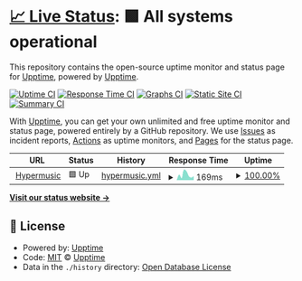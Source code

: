 # [📈 Live Status](https://status.hypermusic.me): <!--live status--> **🟩 All systems operational**

This repository contains the open-source uptime monitor and status page for [Upptime](https://upptime.js.org), powered by [Upptime](https://github.com/upptime/upptime).

[![Uptime CI](https://github.com/Hyper-Music-Development/status-page/workflows/Uptime%20CI/badge.svg)](https://github.com/Hyper-Music-Development/status-page/actions?query=workflow%3A%22Uptime+CI%22)
[![Response Time CI](https://github.com/Hyper-Music-Development/status-page/workflows/Response%20Time%20CI/badge.svg)](https://github.com/Hyper-Music-Development/status-page/actions?query=workflow%3A%22Response+Time+CI%22)
[![Graphs CI](https://github.com/Hyper-Music-Development/status-page/workflows/Graphs%20CI/badge.svg)](https://github.com/Hyper-Music-Development/status-page/actions?query=workflow%3A%22Graphs+CI%22)
[![Static Site CI](https://github.com/Hyper-Music-Development/status-page/workflows/Static%20Site%20CI/badge.svg)](https://github.com/Hyper-Music-Development/status-page/actions?query=workflow%3A%22Static+Site+CI%22)
[![Summary CI](https://github.com/Hyper-Music-Development/status-page/workflows/Summary%20CI/badge.svg)](https://github.com/Hyper-Music-Development/status-page/actions?query=workflow%3A%22Summary+CI%22)

With [Upptime](https://upptime.js.org), you can get your own unlimited and free uptime monitor and status page, powered entirely by a GitHub repository. We use [Issues](https://github.com/upptime/upptime/issues) as incident reports, [Actions](https://github.com/Hyper-Music-Development/status-page/actions) as uptime monitors, and [Pages](https://status.hypermusic.me) for the status page.

<!--start: status pages-->
<!-- This summary is generated by Upptime (https://github.com/upptime/upptime) -->
<!-- Do not edit this manually, your changes will be overwritten -->
<!-- prettier-ignore -->
| URL | Status | History | Response Time | Uptime |
| --- | ------ | ------- | ------------- | ------ |
| <img alt="" src="https://favicons.githubusercontent.com/hypermusic.me" height="13"> [Hypermusic](https://hypermusic.me) | 🟩 Up | [hypermusic.yml](https://github.com/Hyper-Music-Development/status-page/commits/HEAD/history/hypermusic.yml) | <details><summary><img alt="Response time graph" src="./graphs/hypermusic/response-time-week.png" height="20"> 169ms</summary><br><a href="https://status.hypermusic.me/history/hypermusic"><img alt="Response time 169" src="https://img.shields.io/endpoint?url=https%3A%2F%2Fraw.githubusercontent.com%2FHyper-Music-Development%2Fstatus-page%2FHEAD%2Fapi%2Fhypermusic%2Fresponse-time.json"></a><br><a href="https://status.hypermusic.me/history/hypermusic"><img alt="24-hour response time 236" src="https://img.shields.io/endpoint?url=https%3A%2F%2Fraw.githubusercontent.com%2FHyper-Music-Development%2Fstatus-page%2FHEAD%2Fapi%2Fhypermusic%2Fresponse-time-day.json"></a><br><a href="https://status.hypermusic.me/history/hypermusic"><img alt="7-day response time 169" src="https://img.shields.io/endpoint?url=https%3A%2F%2Fraw.githubusercontent.com%2FHyper-Music-Development%2Fstatus-page%2FHEAD%2Fapi%2Fhypermusic%2Fresponse-time-week.json"></a><br><a href="https://status.hypermusic.me/history/hypermusic"><img alt="30-day response time 169" src="https://img.shields.io/endpoint?url=https%3A%2F%2Fraw.githubusercontent.com%2FHyper-Music-Development%2Fstatus-page%2FHEAD%2Fapi%2Fhypermusic%2Fresponse-time-month.json"></a><br><a href="https://status.hypermusic.me/history/hypermusic"><img alt="1-year response time 169" src="https://img.shields.io/endpoint?url=https%3A%2F%2Fraw.githubusercontent.com%2FHyper-Music-Development%2Fstatus-page%2FHEAD%2Fapi%2Fhypermusic%2Fresponse-time-year.json"></a></details> | <details><summary><a href="https://status.hypermusic.me/history/hypermusic">100.00%</a></summary><a href="https://status.hypermusic.me/history/hypermusic"><img alt="All-time uptime 100.00%" src="https://img.shields.io/endpoint?url=https%3A%2F%2Fraw.githubusercontent.com%2FHyper-Music-Development%2Fstatus-page%2FHEAD%2Fapi%2Fhypermusic%2Fuptime.json"></a><br><a href="https://status.hypermusic.me/history/hypermusic"><img alt="24-hour uptime 100.00%" src="https://img.shields.io/endpoint?url=https%3A%2F%2Fraw.githubusercontent.com%2FHyper-Music-Development%2Fstatus-page%2FHEAD%2Fapi%2Fhypermusic%2Fuptime-day.json"></a><br><a href="https://status.hypermusic.me/history/hypermusic"><img alt="7-day uptime 100.00%" src="https://img.shields.io/endpoint?url=https%3A%2F%2Fraw.githubusercontent.com%2FHyper-Music-Development%2Fstatus-page%2FHEAD%2Fapi%2Fhypermusic%2Fuptime-week.json"></a><br><a href="https://status.hypermusic.me/history/hypermusic"><img alt="30-day uptime 100.00%" src="https://img.shields.io/endpoint?url=https%3A%2F%2Fraw.githubusercontent.com%2FHyper-Music-Development%2Fstatus-page%2FHEAD%2Fapi%2Fhypermusic%2Fuptime-month.json"></a><br><a href="https://status.hypermusic.me/history/hypermusic"><img alt="1-year uptime 100.00%" src="https://img.shields.io/endpoint?url=https%3A%2F%2Fraw.githubusercontent.com%2FHyper-Music-Development%2Fstatus-page%2FHEAD%2Fapi%2Fhypermusic%2Fuptime-year.json"></a></details>

<!--end: status pages-->

[**Visit our status website →**](https://status.hypermusic.me)

## 📄 License

- Powered by: [Upptime](https://github.com/upptime/upptime)
- Code: [MIT](./LICENSE) © [Upptime](https://upptime.js.org)
- Data in the `./history` directory: [Open Database License](https://opendatacommons.org/licenses/odbl/1-0/)
